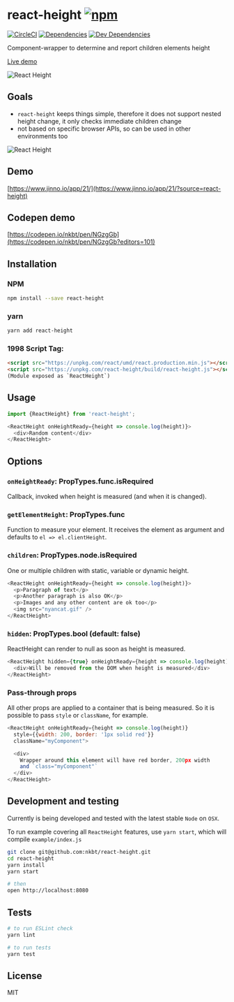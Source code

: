 # react-height [![npm](https://img.shields.io/npm/v/react-height.svg?style=flat-square)](https://www.npmjs.com/package/react-height)

[![CircleCI](https://img.shields.io/circleci/project/nkbt/react-height.svg?style=flat-square&label=build)](https://circleci.com/gh/nkbt/react-height)
[![Dependencies](https://img.shields.io/david/nkbt/react-height.svg?style=flat-square)](https://david-dm.org/nkbt/react-height)
[![Dev Dependencies](https://img.shields.io/david/dev/nkbt/react-height.svg?style=flat-square)](https://david-dm.org/nkbt/react-height#info=devDependencies)

Component-wrapper to determine and report children elements height

[Live demo](https://www.jinno.io/app/21/?source=react-height)

![React Height](./example/react-height.gif)


## Goals

- `react-height` keeps things simple, therefore it does not support nested height change, it only checks immediate children change
- not based on specific browser APIs, so can be used in other environments too

![React Height](src/example/react-height.gif)

## Demo

[https://www.jinno.io/app/21/](https://www.jinno.io/app/21/?source=react-height)

## Codepen demo

[https://codepen.io/nkbt/pen/NGzgGb](https://codepen.io/nkbt/pen/NGzgGb?editors=101)

## Installation

### NPM

```sh
npm install --save react-height
```

### yarn

```sh
yarn add react-height 
```

### 1998 Script Tag:
```html
<script src="https://unpkg.com/react/umd/react.production.min.js"></script>
<script src="https://unpkg.com/react-height/build/react-height.js"></script>
(Module exposed as `ReactHeight`)
```


## Usage
```js
import {ReactHeight} from 'react-height';

<ReactHeight onHeightReady={height => console.log(height)}>
  <div>Random content</div>
</ReactHeight>
```

## Options


### `onHeightReady`: PropTypes.func.isRequired

Callback, invoked when height is measured (and when it is changed).

### `getElementHeight`: PropTypes.func

Function to measure your element. It receives the element as argument and defaults to `el => el.clientHeight`.

### `children`: PropTypes.node.isRequired

One or multiple children with static, variable or dynamic height.

```js
<ReactHeight onHeightReady={height => console.log(height)}>
  <p>Paragraph of text</p>
  <p>Another paragraph is also OK</p>
  <p>Images and any other content are ok too</p>
  <img src="nyancat.gif" />
</ReactHeight>
```


### `hidden`: PropTypes.bool (default: false)

ReactHeight can render to null as soon as height is measured.

```js
<ReactHeight hidden={true} onHeightReady={height => console.log(height)}>
  <div>Will be removed from the DOM when height is measured</div>
</ReactHeight>
```

### Pass-through props

All other props are applied to a container that is being measured. So it is possible to pass `style` or `className`, for example.

```js
<ReactHeight onHeightReady={height => console.log(height)}
  style={{width: 200, border: '1px solid red'}}
  className="myComponent">

  <div>
    Wrapper around this element will have red border, 200px width
    and `class="myComponent"`
  </div>
</ReactHeight>
```



## Development and testing

Currently is being developed and tested with the latest stable `Node` on `OSX`.

To run example covering all `ReactHeight` features, use `yarn start`, which will compile `example/index.js`

```bash
git clone git@github.com:nkbt/react-height.git
cd react-height
yarn install
yarn start

# then
open http://localhost:8080
```

## Tests

```bash
# to run ESLint check
yarn lint

# to run tests
yarn test
```

## License

MIT
